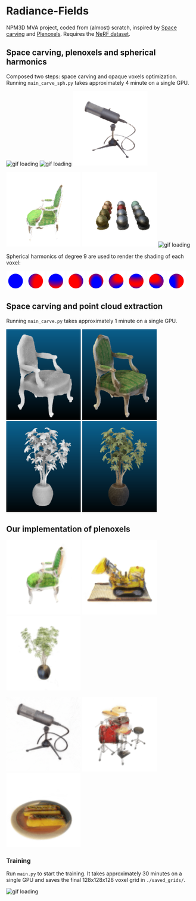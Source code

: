 # Radiance-Fields

NPM3D MVA project, coded from (almost) scratch, inspired by [Space carving](https://www.cs.toronto.edu/~kyros/pubs/00.ijcv.carve.pdf) and [Plenoxels](https://github.com/sxyu/svox2). Requires the [NeRF dataset](https://drive.google.com/drive/folders/128yBriW1IG_3NJ5Rp7APSTZsJqdJdfc1).

## Space carving, plenoxels and spherical harmonics

Composed two steps: space carving and opaque voxels optimization. Running `main_carve_sph.py` takes approximately 4 minute on a single GPU.

<img src="exports/spherical_harmonics/lego.gif" alt="gif loading" width="200"/> <img src="exports/spherical_harmonics/hotdog.gif" alt="gif loading" width="200"/> <img src="exports/spherical_harmonics/mic.gif" alt="gif loading" width="200"/>

<img src="exports/spherical_harmonics/chair.gif" alt="gif loading" width="200"/> <img src="exports/spherical_harmonics/materials.gif" alt="gif loading" width="200"/> <img src="exports/spherical_harmonics/ship.gif" alt="gif loading" width="200"/>

Spherical harmonics of degree 9 are used to render the shading of each voxel:

<img src="exports/spherical_harmonics/harmonics_0.png" alt="img" width="50"/> <img src="exports/spherical_harmonics/harmonics_1.png" alt="img" width="50"/> <img src="exports/spherical_harmonics/harmonics_2.png" alt="img" width="50"/> <img src="exports/spherical_harmonics/harmonics_3.png" alt="img" width="50"/> <img src="exports/spherical_harmonics/harmonics_4.png" alt="img" width="50"/> <img src="exports/spherical_harmonics/harmonics_5.png" alt="img" width="50"/> <img src="exports/spherical_harmonics/harmonics_6.png" alt="img" width="50"/> <img src="exports/spherical_harmonics/harmonics_7.png" alt="img" width="50"/>
<img src="exports/spherical_harmonics/harmonics_8.png" alt="img" width="50"/>


## Space carving and point cloud extraction

Running `main_carve.py` takes approximately 1 minute on a single GPU.

<img src="Report/figs/carve/chair.png" alt="img" width="200"/> <img src="Report/figs/carve/chairc.png" alt="img" width="200"/> <img src="Report/figs/carve/ficus.png" alt="img" width="200"/> <img src="Report/figs/carve/ficusc.png" alt="img" width="200"/> 

## Our implementation of plenoxels

<img src="exports/gifs/movies_chair.gif" alt="gif loading" width="200"/> <img src="exports/gifs/movies_lego.gif" alt="gif loading" width="200"/> <img src="exports/gifs/movies_ficus.gif" alt="gif loading" width="200"/>

<img src="exports/gifs/movies_mic.gif" alt="gif loading" width="200"/>  <img src="exports/gifs/movies_drums.gif" alt="gif loading" width="200"/> <img src="exports/gifs/movies_hotdog.gif" alt="gif loading" width="200"/>

### Training
Run `main.py` to start the training. It takes approximately 30 minutes on a single GPU and saves the final 128x128x128 voxel grid in `./saved_grids/`.

<img src="exports/movies_training.gif" alt="gif loading" width="300"/>
